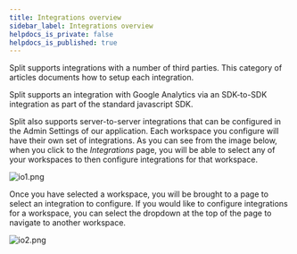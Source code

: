```yaml
---
title: Integrations overview
sidebar_label: Integrations overview
helpdocs_is_private: false
helpdocs_is_published: true
---
```


<p>
  <button hidden style={{borderRadius:'8px', border:'1px', fontFamily:'Courier New', fontWeight:'800', textAlign:'left'}}> help.split.io link: ?? <br /> ✘ images still hosted on help.split.io <br /> where is this article on help.split.io? </button>
</p>

Split supports integrations with a number of third parties. This category of articles documents how to setup each integration.

Split supports an integration with Google Analytics via an SDK-to-SDK integration as part of the standard javascript SDK.

Split also supports server-to-server integrations that can be configured in the Admin Settings of our application. Each workspace you configure will have their own set of integrations. As you can see from the image below, when you click to the *Integrations* page, you will be able to select any of your workspaces to then configure integrations for that workspace.

<p>
  <img src="https://help.split.io/hc/article_attachments/360021171391/io1.png" alt="io1.png" />
</p>

Once you have selected a workspace, you will be brought to a page to select an integration to configure. If you would like to configure integrations for a workspace, you can select the dropdown at the top of the page to navigate to another workspace.

<p>
  <img src="https://help.split.io/hc/article_attachments/360021229372/io2.png" alt="io2.png" />
</p>